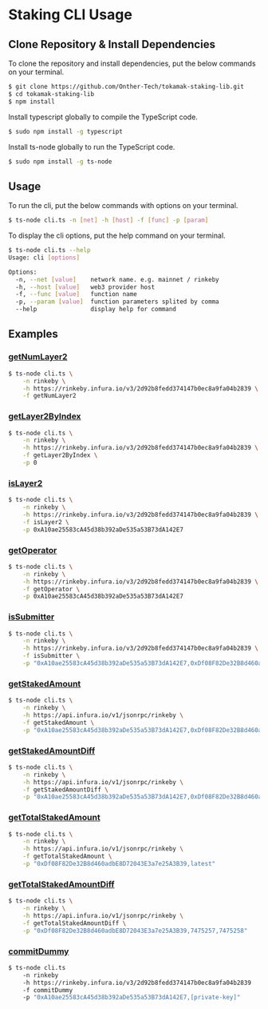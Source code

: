 # Staking CLI Usage

## Clone Repository & Install Dependencies
To clone the repository and install dependencies, put the below commands on your terminal.
```sh
$ git clone https://github.com/Onther-Tech/tokamak-staking-lib.git
$ cd tokamak-staking-lib
$ npm install
```

Install typescript globally to compile the TypeScript code.
```sh
$ sudo npm install -g typescript
```

Install ts-node globally to run the TypeScript code.
```sh
$ sudo npm install -g ts-node
```

## Usage
To run the cli, put the below commands with options on your terminal.
```sh
$ ts-node cli.ts -n [net] -h [host] -f [func] -p [param]
```

To display the cli options, put the help command on your terminal.
```sh
$ ts-node cli.ts --help
Usage: cli [options]

Options:
  -n, --net [value]    network name. e.g. mainnet / rinkeby
  -h, --host [value]   web3 provider host
  -f, --func [value]   function name
  -p, --param [value]  function parameters splited by comma
  --help               display help for command
```

## Examples
### [getNumLayer2](./api_reference.md#getNumLayer2)
```sh
$ ts-node cli.ts \
    -n rinkeby \
    -h https://rinkeby.infura.io/v3/2d92b8fedd374147b0ec8a9fa04b2839 \
    -f getNumLayer2
```

### [getLayer2ByIndex](./api_reference.md#getLayer2ByIndex)
```sh
$ ts-node cli.ts \
    -n rinkeby \
    -h https://rinkeby.infura.io/v3/2d92b8fedd374147b0ec8a9fa04b2839 \
    -f getLayer2ByIndex \
    -p 0
```

### [isLayer2](./api_reference.md#isLayer2)
```sh
$ ts-node cli.ts \
    -n rinkeby \
    -h https://rinkeby.infura.io/v3/2d92b8fedd374147b0ec8a9fa04b2839 \
    -f isLayer2 \
    -p 0xA10ae25583cA45d38b392aDe535a53B73dA142E7
```

### [getOperator](./api_reference.md#getOperator)
```sh
$ ts-node cli.ts \
    -n rinkeby \
    -h https://rinkeby.infura.io/v3/2d92b8fedd374147b0ec8a9fa04b2839 \
    -f getOperator \
    -p 0xA10ae25583cA45d38b392aDe535a53B73dA142E7
```

### [isSubmitter](./api_reference.md#isSubmitter)
```sh
$ ts-node cli.ts \
    -n rinkeby \
    -h https://rinkeby.infura.io/v3/2d92b8fedd374147b0ec8a9fa04b2839 \
    -f isSubmitter \
    -p "0xA10ae25583cA45d38b392aDe535a53B73dA142E7,0xDf08F82De32B8d460adbE8D72043E3a7e25A3B39"
```

### [getStakedAmount](./api_reference.md#getStakedAmount)
```sh
$ ts-node cli.ts \
    -n rinkeby \
    -h https://api.infura.io/v1/jsonrpc/rinkeby \
    -f getStakedAmount \
    -p "0xA10ae25583cA45d38b392aDe535a53B73dA142E7,0xDf08F82De32B8d460adbE8D72043E3a7e25A3B39,latest"
```

### [getStakedAmountDiff](./api_reference.md#getStakedAmountDiff)
```sh
$ ts-node cli.ts \
    -n rinkeby \
    -h https://api.infura.io/v1/jsonrpc/rinkeby \
    -f getStakedAmountDiff \
    -p "0xA10ae25583cA45d38b392aDe535a53B73dA142E7,0xDf08F82De32B8d460adbE8D72043E3a7e25A3B39,7475257,7475258"
```

### [getTotalStakedAmount](./api_reference.md#getTotalStakedAmount)
```sh
$ ts-node cli.ts \
    -n rinkeby \
    -h https://api.infura.io/v1/jsonrpc/rinkeby \
    -f getTotalStakedAmount \
    -p "0xDf08F82De32B8d460adbE8D72043E3a7e25A3B39,latest"
```

### [getTotalStakedAmountDiff](./api_reference.md#getTotalStakedAmountDiff)
```sh
$ ts-node cli.ts \
    -n rinkeby \
    -h https://api.infura.io/v1/jsonrpc/rinkeby \
    -f getTotalStakedAmountDiff \
    -p "0xDf08F82De32B8d460adbE8D72043E3a7e25A3B39,7475257,7475258"
```

### [commitDummy](./api_reference.md#commitDummy)
```sh
$ ts-node cli.ts 
    -n rinkeby 
    -h https://rinkeby.infura.io/v3/2d92b8fedd374147b0ec8a9fa04b2839 
    -f commitDummy 
    -p "0xA10ae25583cA45d38b392aDe535a53B73dA142E7,[private-key]"
```
